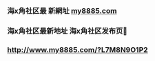 ### 海x角社区最 新網址 [my8885.com](http://www.my8885.com/?haijiaoshequ) 
### 海x角社区最新地址 海x角社区发布页👋
### http://www.my8885.com/?L7M8N9O1P2
